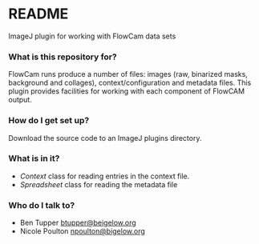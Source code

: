 # README #

ImageJ plugin for working with FlowCam data sets

### What is this repository for? ###

FlowCam runs produce a number of files: images (raw, binarized masks, background and collages), context/configuration and metadata files.  This plugin provides facilities for working with each component of FlowCAM output.

### How do I get set up? ###
Download the source code to an ImageJ plugins directory.  

### What is in it? ###

* *Context* class for reading entries in the context file.
* *Spreadsheet* class for reading the metadata file

### Who do I talk to? ####
* Ben Tupper btupper@beigelow.org
* Nicole Poulton npoulton@bigelow.org
